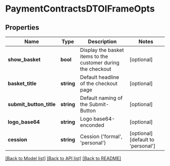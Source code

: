 # PaymentContractsDTOIFrameOpts

## Properties
Name | Type | Description | Notes
------------ | ------------- | ------------- | -------------
**show_basket** | **bool** | Display the basket items to the customer during the checkout | [optional] 
**basket_title** | **string** | Default headline of the checkout page | [optional] 
**submit_button_title** | **string** | Default naming of the Submit-Button | [optional] 
**logo_base64** | **string** | Logo base64-enconded | [optional] 
**cession** | **string** | Cession (&#39;formal&#39;, &#39;personal&#39;) | [optional] [default to 'personal']

[[Back to Model list]](../README.md#documentation-for-models) [[Back to API list]](../README.md#documentation-for-api-endpoints) [[Back to README]](../README.md)


